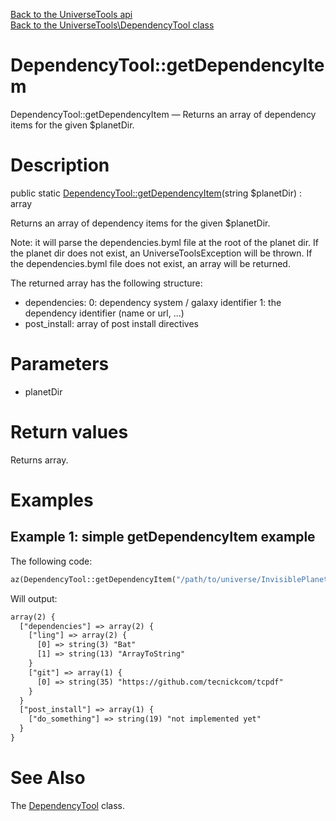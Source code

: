 [Back to the UniverseTools api](https://github.com/lingtalfi/UniverseTools/blob/master/doc/api/UniverseTools.md)<br>
[Back to the UniverseTools\DependencyTool class](https://github.com/lingtalfi/UniverseTools/blob/master/doc/api/UniverseTools/DependencyTool.md)


DependencyTool::getDependencyItem
================



DependencyTool::getDependencyItem — Returns an array of dependency items for the given $planetDir.




Description
================


public static [DependencyTool::getDependencyItem](https://github.com/lingtalfi/UniverseTools/blob/master/doc/api/UniverseTools/DependencyTool/getDependencyItem.md)(string $planetDir) : array




Returns an array of dependency items for the given $planetDir.


Note: it will parse the dependencies.byml file at the root of the planet dir.
If the planet dir does not exist, an UniverseToolsException will be thrown.
If the dependencies.byml file does not exist, an array will be returned.


The returned array has the following structure:

- dependencies:
0: dependency system / galaxy identifier
1: the dependency identifier (name or url, ...)
- post_install: array of post install directives




Parameters
================


- planetDir

    


Return values
================

Returns array.





Examples
================

Example 1: simple getDependencyItem example
--------------



The following code:

```php
az(DependencyTool::getDependencyItem("/path/to/universe/InvisiblePlanet"));
```


Will output:

```html
array(2) {
  ["dependencies"] => array(2) {
    ["ling"] => array(2) {
      [0] => string(3) "Bat"
      [1] => string(13) "ArrayToString"
    }
    ["git"] => array(1) {
      [0] => string(35) "https://github.com/tecnickcom/tcpdf"
    }
  }
  ["post_install"] => array(1) {
    ["do_something"] => string(19) "not implemented yet"
  }
}
```


See Also
================

The [DependencyTool](https://github.com/lingtalfi/UniverseTools/blob/master/doc/api/UniverseTools/DependencyTool.md) class.
